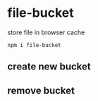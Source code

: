 # file-bucket
store file in browser cache

```npm i file-bucket```

## create new bucket

## remove bucket
